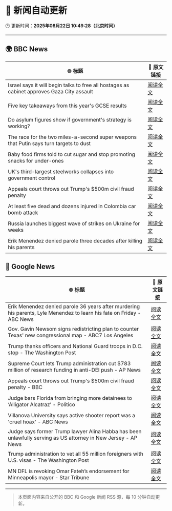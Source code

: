 # 🧠 新闻自动更新

🕒 更新时间：**2025年08月22日 10:49:28（北京时间）**

---

## 🌍 BBC News

| 🌐 标题 | 🔗 原文链接 |
|--------|-------------|
| Israel says it will begin talks to free all hostages as cabinet approves Gaza City assault | [阅读全文](https://www.bbc.com/news/articles/c754kknw2g2o?at_medium=RSS&at_campaign=rss) |
| Five key takeaways from this year's GCSE results | [阅读全文](https://www.bbc.com/news/articles/c70x5j8z34do?at_medium=RSS&at_campaign=rss) |
| Do asylum figures show if government's strategy is working? | [阅读全文](https://www.bbc.com/news/articles/cx2x371g2k8o?at_medium=RSS&at_campaign=rss) |
| The race for the two miles-a-second super weapons that Putin says turn targets to dust | [阅读全文](https://www.bbc.com/news/articles/cgeqj1q8gj4o?at_medium=RSS&at_campaign=rss) |
| Baby food firms told to cut sugar and stop promoting snacks for under-ones | [阅读全文](https://www.bbc.com/news/articles/cvgpld8p9rqo?at_medium=RSS&at_campaign=rss) |
| UK's third-largest steelworks collapses into government control | [阅读全文](https://www.bbc.com/news/articles/cy0818y4jdlo?at_medium=RSS&at_campaign=rss) |
| Appeals court throws out Trump's $500m civil fraud penalty | [阅读全文](https://www.bbc.com/news/articles/c5y09q1zgg8o?at_medium=RSS&at_campaign=rss) |
| At least five dead and dozens injured in Colombia car bomb attack | [阅读全文](https://www.bbc.com/news/articles/cwypw0xvdk5o?at_medium=RSS&at_campaign=rss) |
| Russia launches biggest wave of strikes on Ukraine for weeks | [阅读全文](https://www.bbc.com/news/articles/c62wj8yje2eo?at_medium=RSS&at_campaign=rss) |
| Erik Menendez denied parole three decades after killing his parents | [阅读全文](https://www.bbc.com/news/articles/c3wnlldjp20o?at_medium=RSS&at_campaign=rss) |

## 📰 Google News

| 🌐 标题 | 🔗 原文链接 |
|--------|-------------|
| Erik Menendez denied parole 36 years after murdering his parents, Lyle Menendez to learn his fate on Friday - ABC News | [阅读全文](https://news.google.com/rss/articles/CBMingFBVV95cUxQaWJGSmlJMzNLdHBlbnJlTjBrd3E1a19xS0dveTJwN1JUeHNLVnFidk1EMklZcUpadjR2SW5qMXBIU0lnSzBHUnVSUE1iN3BPTkRhSlpSd0NaT0JrVm1uU09VUXBmMGZTREMtQXJCclU0YUpGN3Z1M1V4Mm5tWVdLYmNpd3N2S1hXazJveDZnOGlfeUVOdTMwNWFKMUtCZ9IBowFBVV95cUxNajZBTU1NUU1qSTFoOS1fbTlOUm9GeVhXTnFoS2pKSWZVZno0aGVmbmkyaFRwVUNGTWphS2dTdG51Tm1fY3Y5bUlLN3I3UTBuZTV1WHUyN084clBpbzRxdzZIdkhyX0dQY012N2dUQ1BJemNwZTJ5MnR4SU5mVUVObWQ5Y1FHNnp4dVV6RG8zTENTdXJESnVWUmwyRDRlaHB3T0JR?oc=5) |
| Gov. Gavin Newsom signs redistricting plan to counter Texas' new congressional map - ABC7 Los Angeles | [阅读全文](https://news.google.com/rss/articles/CBMi1AFBVV95cUxPV1p2WW9oMzVEVllIVU9oazFaM0JLVVpNVE1CLWNVREhEaWFjdklVRzg5b2ZNS3pyOWFDVGlzV1ZfVkl6YlM5Z1hfNzhva0p3dDE1OTFuNXhXVTBXbTNBOE1taXVqMjlkZUQ1RFV4czk5N2RTTFhTaG5fNy0zcFA5YXZpU212c3Njem1lQS16Y2tsZDlMU212T2dsVW5EMjRYQkVzTHlPNlIzdU1HUDlBR2xWNUVYeGt3dldMUFdQMmxwdE5mTkttdklCeEc0YUlQWm9wVA?oc=5) |
| Trump thanks officers and National Guard troops in D.C. stop - The Washington Post | [阅读全文](https://news.google.com/rss/articles/CBMigwFBVV95cUxOaERzQkZBdkdqQjdMbG1aVnh4U2hyelhKYU1yVWp2Mld4SVQwbjhyUGk4QjhOS25tdWxXYlR6YUg1dUpheWgzWjQ1d25YTVh1ZzVNSUhsU0ltYWkwWWh0TzdBV3VfdEFJRGtPYXJMVEpyYmk5OUZNejdoV25VT2MtTDV0NA?oc=5) |
| Supreme Court lets Trump administration cut $783 million of research funding in anti-DEI push - AP News | [阅读全文](https://news.google.com/rss/articles/CBMikAFBVV95cUxNOE5kNDcwM1NUejdMMVVCSjZrLTZiYUNSV2xjeGtjQmJMc1liNm1RLUl0VkRpNXdubW54QndMZ3dPci1xSV9xZmFaLU1qMFJvRE4xQllOLXVRYm81aUtYd191YlcwdTNLRmoyRTA4Zko2NVJoZUlxTVgybUJvSmpPdi1GWE80WkZsaHVWTm0wSWE?oc=5) |
| Appeals court throws out Trump's $500m civil fraud penalty - BBC | [阅读全文](https://news.google.com/rss/articles/CBMiWkFVX3lxTE44RngzQWxqQTMyRzJGa2FBWTJmenRQZTlGbzVheFVKaVBuSnEzYURSek9rMWRWQUZKZEl6UFhrZ0p2b2dzWlUySXdjSHRiUUFDbUlwQVpLRk96QdIBX0FVX3lxTFBxSXNCREJoZzdVeDVBQ09OUE9xcXM3VGxvdzVGcERENGR0TXpqODF4TXBFTzhDTDJQMm9MZ2hiQ0dKQ3drRk9hamZfS0JlQ3FTbVN6ZlZpeEE2UmdtVWZF?oc=5) |
| Judge bars Florida from bringing more detainees to ‘Alligator Alcatraz’ - Politico | [阅读全文](https://news.google.com/rss/articles/CBMiuwFBVV95cUxQbHZQTkEta2FCNmJZY3VWdmM0N2lqMmlaMkVZa1JVc2NIVXF0YXJPR0REaXFPVkFGX1g4Tm1zeGlweXhnMDF6c3dla0N6UnRRUEVGaUdkN3NjU2d1cEVoU1lhM1ZVUGI0M2dWcW43Q0hUVjFzeGxQLVRpVGZCWlFrc0YzY0RaV2duWUVLQkc5MElZTnJ1QlpBbnNfdm03dHNYaVZHVFYxRW9VTTdPTkp6MW9YVTNLNVlwSk5z?oc=5) |
| Villanova University says active shooter report was a 'cruel hoax' - ABC News | [阅读全文](https://news.google.com/rss/articles/CBMijwFBVV95cUxOQ0o3MnpNZUZ6SElwWGppMHBzRlpDeGthU1hla1lnR2EtWlVRSTdwWWM4aEZWc1cwem85Z252cy1YODQ4S0NjV19wT3hSR1gwbVJpMTJKQVg5d2FydUV0bEtKcDVhbjFsRHlxdy1Xd2ZMRHhCbGczeThRQmJGQkpKVGJtdE1YVjQzUmVoZ3hEb9IBlAFBVV95cUxNdEEwenBwbVNDYjNFUTM5TEtGQ3hDM3Zqczg5ZG9pcmNEUWR6YUw1Mzl4TmI5M0RyMGJPZ0R2eDNsWjNBdXJYNjl6aXNOR0lBWmtKVFVRVnVQT2R1bXFSQ28waTdTYl9vcHJMbEFUMkd6d0xYNGhNZmRucmJKT1dadjFkMTMtOWRrVGNSTjlvSUhVRm1i?oc=5) |
| Judge says former Trump lawyer Alina Habba has been unlawfully serving as US attorney in New Jersey - AP News | [阅读全文](https://news.google.com/rss/articles/CBMioAFBVV95cUxOREVOM3gzd1B2SjQ4aXhaZkUyZzk5Zi0xejAtM01rbDlmOElSY0xNSDg3eTNPYlNHc0tQTUNBN193SDlyRjVjdVEyZ3hoM2NSdVoycGRRNVFZMEVGbUtsckpBXzN4enhDVmRhOHQ4ZjZfNF9na2pSZnNKSjVMbVZ2TTJiTTdsMkFydXZJN2V6bTZOY0RpelFxbHdKZnduaEZn?oc=5) |
| Trump administration to vet all 55 million foreigners with U.S. visas - The Washington Post | [阅读全文](https://news.google.com/rss/articles/CBMiqwFBVV95cUxOUG8zTVgwSDI3YUYtbzQwRHBWR2NQTXhjT0tMSng0UEc2Yl9SWWJsTUdDXzBMazlXYkZ0T0dXdW9IMmNFNjVTaF9Rb1U2N3RMNGZGRWJQS2I1SEdMeWJiWk0xMHVBM0owT0RycG1ubWQ3REVRNzRRdEowYUVWalJNOHhKMWNvcUNOd29rV1lqU2x5TXBlb29qMDdwa2Z6dnI3M1pNS09TdkthcEU?oc=5) |
| MN DFL is revoking Omar Fateh’s endorsement for Minneapolis mayor - Star Tribune | [阅读全文](https://news.google.com/rss/articles/CBMie0FVX3lxTE5ZNkgybXhqbzdxTXRhYVc4VXowQ2EwUTRSS1ZHZk5weDBidXVNbGpoNVBqQVdIemJGRW91ZjNuYk1oVUExX1IxcW04aGpJdC1NclZqTllQc3QtdUxGSXBROVNmamhCczBoRkRiSjRQdzlmRlU1MXBFRzR1dw?oc=5) |

---
> 本页面内容来自公开的 BBC 和 Google 新闻 RSS 源，每 10 分钟自动更新。